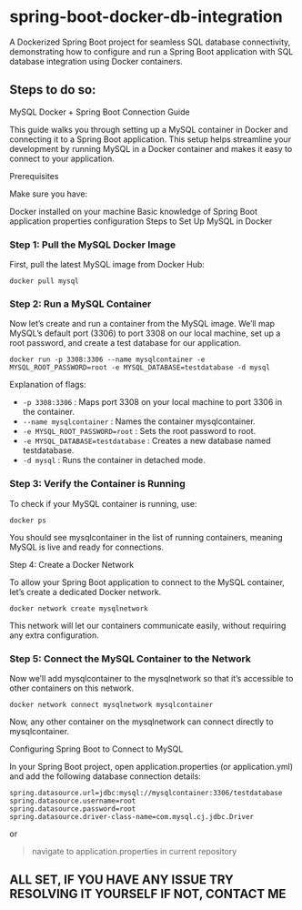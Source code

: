 # spring-boot-docker-db-integration
A Dockerized Spring Boot project for seamless SQL database connectivity, demonstrating how to configure and run a Spring Boot application with SQL database integration using Docker containers.

## Steps to do so:
MySQL Docker + Spring Boot Connection Guide

This guide walks you through setting up a MySQL container in Docker and connecting it to a Spring Boot application. This setup helps streamline your development by running MySQL in a Docker container and makes it easy to connect to your application.

Prerequisites

Make sure you have:

Docker installed on your machine
Basic knowledge of Spring Boot application properties configuration
Steps to Set Up MySQL in Docker

### Step 1: Pull the MySQL Docker Image

First, pull the latest MySQL image from Docker Hub:

`docker pull mysql`

### Step 2: Run a MySQL Container

Now let’s create and run a container from the MySQL image. We’ll map MySQL’s default port (3306) to port 3308 on our local machine, set up a root password, and create a test database for our application.

`docker run -p 3308:3306 --name mysqlcontainer -e MYSQL_ROOT_PASSWORD=root -e MYSQL_DATABASE=testdatabase -d mysql`

Explanation of flags:

- `-p 3308:3306` : Maps port 3308 on your local machine to port 3306 in the container.
- `--name mysqlcontainer` : Names the container mysqlcontainer.
- `-e MYSQL_ROOT_PASSWORD=root` : Sets the root password to root.
- `-e MYSQL_DATABASE=testdatabase` : Creates a new database named testdatabase.
- `-d mysql` : Runs the container in detached mode.

### Step 3: Verify the Container is Running

To check if your MySQL container is running, use:

`docker ps`

You should see mysqlcontainer in the list of running containers, meaning MySQL is live and ready for connections.

Step 4: Create a Docker Network

To allow your Spring Boot application to connect to the MySQL container, let’s create a dedicated Docker network.

`docker network create mysqlnetwork`

This network will let our containers communicate easily, without requiring any extra configuration.

### Step 5: Connect the MySQL Container to the Network

Now we’ll add mysqlcontainer to the mysqlnetwork so that it’s accessible to other containers on this network.

`docker network connect mysqlnetwork mysqlcontainer`

Now, any other container on the mysqlnetwork can connect directly to mysqlcontainer.

Configuring Spring Boot to Connect to MySQL

In your Spring Boot project, open application.properties (or application.yml) and add the following database connection details:

```
spring.datasource.url=jdbc:mysql://mysqlcontainer:3306/testdatabase
spring.datasource.username=root
spring.datasource.password=root
spring.datasource.driver-class-name=com.mysql.cj.jdbc.Driver
```
or 
> navigate to application.properties in current repository 

## ALL SET, IF YOU HAVE ANY ISSUE TRY RESOLVING IT YOURSELF IF NOT, CONTACT ME 
